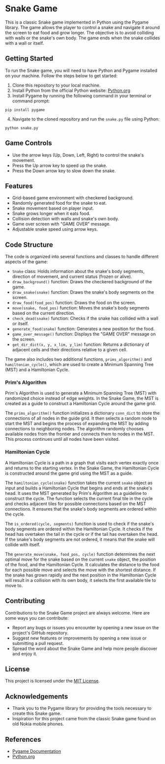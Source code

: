 # Snake Game

This is a classic Snake game implemented in Python using the Pygame library. The game allows the player to control a snake and navigate it around the screen to eat food and grow longer. The objective is to avoid colliding with walls or the snake's own body. The game ends when the snake collides with a wall or itself.

## Getting Started

To run the Snake game, you will need to have Python and Pygame installed on your machine. Follow the steps below to get started:

1. Clone this repository to your local machine.
2. Install Python from the official Python website: [Python.org](https://www.python.org/)
3. Install Pygame by running the following command in your terminal or command prompt:
   
```
pip install pygame
```
4. Navigate to the cloned repository and run the `snake.py` file using Python:
   
```
python snake.py
```

## Game Controls

- Use the arrow keys (Up, Down, Left, Right) to control the snake's movement.
- Press the Up arrow key to speed up the snake.
- Press the Down arrow key to slow down the snake.

## Features

- Grid-based game environment with checkered background.
- Randomly generated food for the snake to eat.
- Snake movement based on player input.
- Snake grows longer when it eats food.
- Collision detection with walls and snake's own body.
- Game over screen with "GAME OVER" message.
- Adjustable snake speed using arrow keys.

## Code Structure

The code is organized into several functions and classes to handle different aspects of the game:

- `Snake` class: Holds information about the snake's body segments, direction of movement, and current status (frozen or alive).
- `draw_background()` function: Draws the checkered background of the game.
- `draw_snake(snake)` function: Draws the snake's body segments on the screen.
- `draw_food(food_pos)` function: Draws the food on the screen.
- `move(snake, food_pos)` function: Moves the snake's body segments based on the current direction.
- `check_dead(snake)` function: Checks if the snake has collided with a wall or itself.
- `generate_food(snake)` function: Generates a new position for the food.
- `game_over_message()` function: Displays the "GAME OVER" message on the screen.
- `get_dir_dict(x, y, x_lim, y_lim)` function: Returns a dictionary of adjacent cells and their directions relative to a given cell.

The game also includes two additional functions, `prims_algorithm()` and `hamiltonian_cycle()`, which are used to create a Minimum Spanning Tree (MST) and a Hamiltonian Cycle.

### Prim's Algorithm

Prim's Algorithm is used to generate a Minimum Spanning Tree (MST) with randomized choice instead of edge weights. In the Snake Game, the MST is created as a guide to construct a Hamiltonian Cycle around the game grid.

The `prims_algorithm()` function initializes a dictionary `conn_dict` to store the connections of all nodes in the guide grid. It then selects a random node to start the MST and begins the process of expanding the MST by adding connections to neighboring nodes. The algorithm randomly chooses available nodes from the frontier and connects them to nodes in the MST. This process continues until all nodes have been visited.

### Hamiltonian Cycle

A Hamiltonian Cycle is a path in a graph that visits each vertex exactly once and returns to the starting vertex. In the Snake Game, the Hamiltonian Cycle is constructed around the game grid using the MST as a guide.

The `hamiltonian_cycle(snake)` function takes the current `snake` object as input and builds a Hamiltonian Cycle that begins and ends at the snake's head. It uses the MST generated by Prim's Algorithm as a guideline to construct the cycle. The function selects the current final tile in the cycle and checks adjacent tiles for possible connections based on the MST connections. It ensures that the snake's body segments are ordered within the cycle.

The `is_ordered(cycle, segments)` function is used to check if the snake's body segments are ordered within the Hamiltonian Cycle. It checks if the head has overtaken the tail in the cycle or if the tail has overtaken the head. If the snake's body segments are not ordered, it means that the snake will collide with itself.

The `generate_move(snake, food_pos, cycle)` function determines the next optimal move for the snake based on the current `snake` object, the position of the food, and the Hamiltonian Cycle. It calculates the distance to the food for each possible move and selects the move with the shortest distance. If the snake has grown rapidly and the next position in the Hamiltonian Cycle will result in a collision with its own body, it selects the first available tile to move to.

## Contributing

Contributions to the Snake Game project are always welcome. Here are some ways you can contribute:

- Report any bugs or issues you encounter by opening a new issue on the project's GitHub repository.
- Suggest new features or improvements by opening a new issue or submitting a pull request.
- Spread the word about the Snake Game and help more people discover and enjoy it.

## License

This project is licensed under the [MIT License](LICENSE).

## Acknowledgements

- Thank you to the Pygame library for providing the tools necessary to create this Snake game.
- Inspiration for this project came from the classic Snake game found on old Nokia mobile phones.

## References

- [Pygame Documentation](https://www.pygame.org/docs/)
- [Python.org](https://www.python.org/)